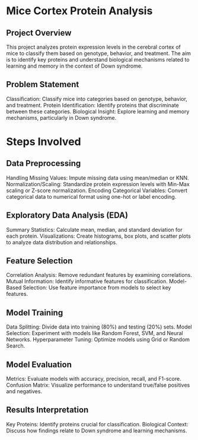 # Mice Cortex Protein Analysis
## Project Overview
This project analyzes protein expression levels in the cerebral cortex of mice to classify them based on genotype, behavior, and treatment. The aim is to identify key proteins and understand biological mechanisms related to learning and memory in the context of Down syndrome.

## Problem Statement
Classification: Classify mice into categories based on genotype, behavior, and treatment.
Protein Identification: Identify proteins that discriminate between these categories.
Biological Insight: Explore learning and memory mechanisms, particularly in Down syndrome.
# Steps Involved
## Data Preprocessing
Handling Missing Values: Impute missing data using mean/median or KNN.
Normalization/Scaling: Standardize protein expression levels with Min-Max scaling or Z-score normalization.
Encoding Categorical Variables: Convert categorical data to numerical format using one-hot or label encoding.
## Exploratory Data Analysis (EDA)
Summary Statistics: Calculate mean, median, and standard deviation for each protein.
Visualizations: Create histograms, box plots, and scatter plots to analyze data distribution and relationships.
## Feature Selection
Correlation Analysis: Remove redundant features by examining correlations.
Mutual Information: Identify informative features for classification.
Model-Based Selection: Use feature importance from models to select key features.
## Model Training
Data Splitting: Divide data into training (80%) and testing (20%) sets.
Model Selection: Experiment with models like Random Forest, SVM, and Neural Networks.
Hyperparameter Tuning: Optimize models using Grid or Random Search.
## Model Evaluation
Metrics: Evaluate models with accuracy, precision, recall, and F1-score.
Confusion Matrix: Visualize performance to understand true/false positives and negatives.
## Results Interpretation
Key Proteins: Identify proteins crucial for classification.
Biological Context: Discuss how findings relate to Down syndrome and learning mechanisms.

